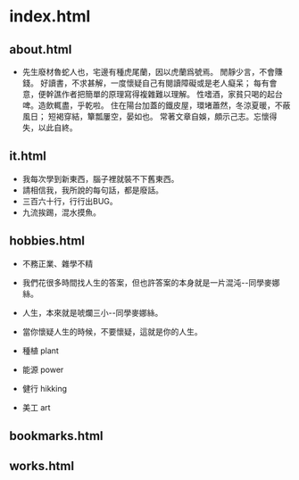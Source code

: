 # index.html

## about.html
* 先生廢材魯蛇人也，宅邊有種虎尾蘭，因以虎蘭爲號焉。
閒靜少言，不會賺錢。
好讀書，不求甚解，一度懷疑自己有閱讀障礙或是老人癡呆；
每有會意，便幹譙作者把簡單的原理寫得複雜難以理解。
性嗜酒，家貧只喝的起台啤。造飲輒盡，乎乾啦。
住在陽台加蓋的鐵皮屋，環堵蕭然，冬涼夏暖，不蔽風日；
短褐穿結，簞瓢屢空，晏如也。
常著文章自娛，頗示己志。忘懷得失，以此自終。

## it.html
* 我每次學到新東西，腦子裡就裝不下舊東西。
* 請相信我，我所說的每句話，都是廢話。
* 三百六十行，行行出BUG。
* 九流挨踢，混水摸魚。
## hobbies.html
* 不務正業、雜學不精
* 我們花很多時間找人生的答案，但也許答案的本身就是一片混沌--同學麥娜絲。
* 人生，本來就是唬爛三小--同學麥娜絲。
* 當你懷疑人生的時候，不要懷疑，這就是你的人生。

* 種植 plant
* 能源 power
* 健行 hikking
* 美工 art

## bookmarks.html

## works.html